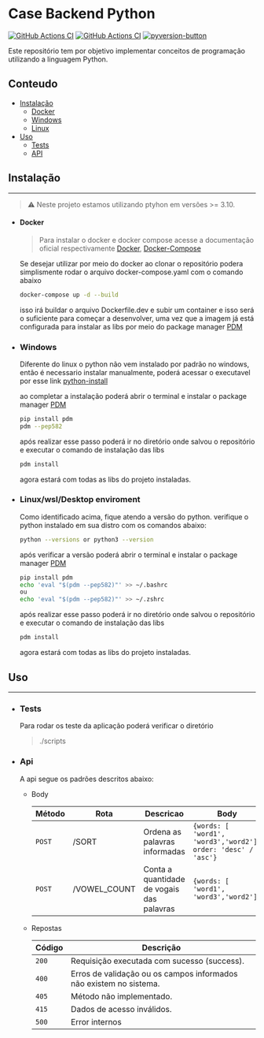 # **Case Backend Python**
[![GitHub Actions CI](https://github.com/microsoft/TypeScript/workflows/CI/badge.svg)](https://github.com/alohaguilherme/case-backend-python/actions?query=workflow%3ACI) 
[![GitHub Actions CI](https://github.com/python/cpython/workflows/Tests/badge.svg)](https://github.com/alohaguilherme/case-backend-python/actions?query=workflow%3ACI) 
[![pyversion-button](https://img.shields.io/pypi/pyversions/Markdown.svg)]()

Este repositório tem por objetivo implementar conceitos de programação utilizando a linguagem Python.

## Conteudo
  - [Instalação](#instalação)
    - [Docker](#docker)
    - [Windows](#windows)
    - [Linux](#linux)
  - [Uso](#uso)
    - [Tests](#tests)
    - [API](#api)

## Instalação
---
> :warning: Neste projeto estamos utilizando ptyhon em versões >= 3.10.

- #### Docker
    > Para instalar o docker e docker compose acesse a documentação oficial respectivamente [Docker](https://docs.docker.com/engine/install/), [Docker-Compose](https://docs.docker.com/compose/install/)

    Se desejar utilizar por meio do docker ao clonar o repositório podera simplismente rodar o arquivo docker-compose.yaml com o comando abaixo
    ```bash
    docker-compose up -d --build
    ```
    isso irá buildar o arquivo Dockerfile.dev e subir um container e isso será o suficiente para começar a desenvolver, uma vez que a imagem já está configurada para instalar as libs por meio do package manager [PDM](https://pdm.fming.dev/latest/)
  <a id="windows"></a>
- ### Windows
    Diferente do linux o python não vem instalado por padrão no windows, então é necessario instalar manualmente, poderá acessar o executavel por esse link [python-install](https://www.python.org/downloads/)

    ao completar a instalação poderá abrir o terminal e instalar o package manager [PDM](https://pdm.fming.dev/latest/)
    ```bash
    pip install pdm
    pdm --pep582
    ```

    após realizar esse passo poderá ir no diretório onde salvou o repositório e executar o comando de instalação das libs
    ```bash
    pdm install
    ```
    agora estará com todas as libs do projeto instaladas.
   <a id="linux"></a>
- ### Linux/wsl/Desktop enviroment
    Como identificado acima, fique atendo a versão do python. verifique o python instalado em sua distro com os comandos abaixo:
    ```bash
    python --versions or python3 --version
    ```
    após verificar a versão poderá abrir o terminal e instalar o package manager [PDM](https://pdm.fming.dev/latest/)
    ```bash
    pip install pdm
    echo 'eval "$(pdm --pep582)"' >> ~/.bashrc
    ou 
    echo 'eval "$(pdm --pep582)"' >> ~/.zshrc
    ```

    após realizar esse passo poderá ir no diretório onde salvou o repositório e executar o comando de instalação das libs
    ```bash
    pdm install
    ```
    agora estará com todas as libs do projeto instaladas.

## Uso
---
- ### Tests
    Para rodar os teste da aplicação poderá verificar o diretório 
    > ./scripts
- ### Api
    A api segue os padrões descritos abaixo:
    
    * Body
    
        | Método | Rota         | Descricao                                 | Body                                                        | Retorno                             |
        | ------ | ------------ | ----------------------------------------- | ----------------------------------------------------------- | ----------------------------------- |
        | `POST`   | /SORT        | Ordena as palavras informadas             | ```{words: [ 'word1', 'word3','word2'], order: 'desc' / 'asc'}``` |   ```['word1', 'word2', 'word3']```         |  |
        | `POST`   | /VOWEL_COUNT | Conta a quantidade de vogais das palavras | ```{words: [ 'word1', 'word3','word2']}```                  | ```{word1:1, word2: 1, word3: 1```} |

    * Repostas
  
  
        | Código | Descrição                                                          |
        | ------ | ------------------------------------------------------------------ |
        | `200`  | Requisição executada com sucesso (success).                        |
        | `400`  | Erros de validação ou os campos informados não existem no sistema. |
        | `405`  | Método não implementado.                                           |
        | `415`  | Dados de acesso inválidos.                                         |
        | `500`  | Error internos                                                     |
